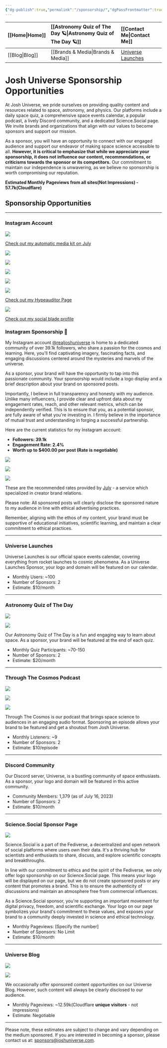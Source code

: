 ```yaml
---
{"dg-publish":true,"permalink":"/sponsorship/","dgPassFrontmatter":true,"noteIcon":"","created":"","updated":""}
---
```




<div class="transclusion internal-embed is-loaded"><div class="markdown-embed">



| [[Home\|Home]] | [[Astronomy Quiz of The Day 🪐\|Astronomy Quiz of The Day 🪐]] | [[Contact Me\|Contact Me]]                                |
|:-------- |:-------------------------------- |:--------------------------------------------- |
| [[Blog\|Blog]] | [[Brands & Media\|Brands & Media]]           | [Universe Launches](https://stardashusa.com/) |


</div></div>

# Josh Universe Sponsorship Opportunities

At Josh Universe, we pride ourselves on providing quality content and resources related to space, astronomy, and physics. Our platforms include a daily space quiz, a comprehensive space events calendar, a popular podcast, a lively Discord community, and a dedicated Science.Social page. We invite brands and organizations that align with our values to become sponsors and support our mission.

As a sponsor, you will have an opportunity to connect with our engaged audience and support our endeavor of making space science accessible to all. **However, it is critical to emphasize that while we appreciate your sponsorship, it does not influence our content, recommendations, or criticisms towards the sponsor or its competitors.** Our commitment to maintain our independence is unwavering, as we believe no sponsorship is worth compromising our reputation.

**Estimated Monthly Pageviews from all sites(Not Impressions) - 57.7k(Cloudflare)**

## Sponsorship Opportunities

---

### Instagram Account

![](https://joshuahabka.com/content/images/2023/07/mediakidpreview.png)

[Check out my automatic media kit on July](https://july.bio/universe?ref=joshuahabka.com)

![](https://joshuahabka.com/content/images/2023/07/fddfdf.jpg)

![](https://joshuahabka.com/content/images/2023/07/fdfdfd.jpg)

![](https://joshuahabka.com/content/images/2023/07/ddd.jpg)

![](https://joshuahabka.com/content/images/2023/07/056fc023af51edd3e9a448f0d4cb1a9402.jpg)

![](https://joshuahabka.com/content/images/2023/07/056fc023af51e3e9a448f0d4cb1a9402.jpg)

[Check out my Hypeauditor Page](https://hypeauditor.com/instagram/realjoshuniverse/?from=suggester&ref=joshuahabka.com)

![](https://joshuahabka.com/content/images/2023/07/socialbladepreview-1.png)

[Check out my social blade profile](https://socialblade.com/instagram/user/realjoshuniverse?ref=joshuahabka.com)

### Instagram Sponsorship 📸

My Instagram account [@realjoshuniverse](https://www.instagram.com/realjoshuniverse?ref=joshuahabka.com) is home to a dedicated community of over 39.1k followers, who share a passion for the cosmos and learning. Here, you'll find captivating imagery, fascinating facts, and engaging discussions centered around the mysteries and marvels of the universe.

As a sponsor, your brand will have the opportunity to tap into this passionate community. Your sponsorship would include a logo display and a brief description about your brand on sponsored posts.

Importantly, I believe in full transparency and honesty with my audience. Unlike many influencers, I provide clear and upfront data about my engagement rates, reach, and other relevant metrics, which can be independently verified. This is to ensure that you, as a potential sponsor, are fully aware of what you're investing in. I firmly believe in the importance of mutual trust and understanding in forging a successful partnership.

Here are the current statistics for my Instagram account:

- **Followers: 39.1k**
- **Engagement Rate: 2.4%**
- **Worth up to $400.00 per post (Rate is negotiable)**

![](https://joshuahabka.com/content/images/2023/07/reelrate.png)

![](https://joshuahabka.com/content/images/2023/07/storyrate.png)

![](https://joshuahabka.com/content/images/2023/07/ratephotopost.png)

These are the recommended rates provided by [July](https://withjuly.com/?ref=joshuahabka.com) - a service which specialized in creator brand relations.

Please note: All sponsored posts will clearly disclose the sponsored nature to my audience in line with ethical advertising practices.

Remember, aligning with the ethos of my content, your brand must be supportive of educational initiatives, scientific learning, and maintain a clear commitment to ethical practices.

---

### Universe Launches

Universe Launches is our official space events calendar, covering everything from rocket launches to cosmic phenomena. As a Universe Launches Sponsor, your logo and domain will be featured on our calendar.

- Monthly Users: ~100
- Number of Sponsors: 2
- Estimate: $10/month

---

### Astronomy Quiz of The Day

![](https://joshuahabka.com/content/images/2023/07/dailyspacequizshareimage.png)

![](https://joshuahabka.com/content/images/2023/07/aqodpagescreenshot.PNG)

Our Astronomy Quiz of The Day is a fun and engaging way to learn about space. As a sponsor, your brand will be featured at the end of each quiz.

- Monthly Quiz Participants: ~70-150
- Number of Sponsors: 2
- Estimate: $20/month

---

### Through The Cosmos Podcast

![](https://joshuahabka.com/content/images/2023/07/500x500bb-1.jpg)

![](https://joshuahabka.com/content/images/2023/07/throughthecosmosapplescreenshot.PNG)

![](https://joshuahabka.com/content/images/2023/07/podcashaudiencedemographics.png)

Through The Cosmos is our podcast that brings space science to audiences in an engaging audio format. Sponsoring an episode allows your brand to be featured and get a shoutout from Josh Universe.

- Monthly Listeners: ~9
- Number of Sponsors: 2
- Estimate: $10/episode

---

### Discord Community

Our Discord server, Universe, is a bustling community of space enthusiasts. As a sponsor, your logo and domain will be featured in this active community.

- Community Members: 1,379 (as of July 16, 2023)
- Number of Sponsors: 2
- Estimate: $10/month

---

### Science.Social Sponsor Page

![](https://joshuahabka.com/content/images/2023/07/Screenshot_20230716_153527-1.png)

Science.Social is a part of the Fediverse, a decentralized and open network of social platforms where users own their data. It's a thriving hub for scientists and enthusiasts to share, discuss, and explore scientific concepts and breakthroughs.

In line with our commitment to ethics and the spirit of the Fediverse, we only offer logo sponsorship on our Science.Social page. This means your logo will be displayed on our page, but we do not create sponsored posts or any content that promotes a brand. This is to ensure the authenticity of discussions and maintain an atmosphere free from commercial influences.

As a Science.Social sponsor, you're supporting an important movement for digital privacy, freedom, and scientific exchange. Your logo on our page symbolizes your brand's commitment to these values, and exposes your brand to a community deeply invested in science and ethical technology.

- Monthly Pageviews: [Specify the number]
- Number of Sponsors: No Limit
- Estimate: $10/month

---

### Universe Blog

![](https://joshuahabka.com/content/images/2023/07/websitehomescreenshot.PNG)

![](https://joshuahabka.com/content/images/2023/07/websiteblogpagescreenshot.PNG)

We occasionally offer sponsored content opportunities on our Universe Blog. However, such content will always be clearly disclosed to our audience.

- Monthly Pageviews: ~12.59k(Cloudflare **unique visitors** - not impressions)
- Estimate: Negotiable

---

Please note, these estimates are subject to change and vary depending on the medium sponsored. If you are interested in becoming a sponsor, please contact us at: [sponsors@joshuniverse.com](mailto:sponsors@joshuniverse.com).